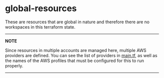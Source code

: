 # global-resources

These are resources that are global in nature and therefore there are no workspaces in this terraform state.

---
**NOTE**

Since resources in multiple accounts are managed here, multiple AWS providers are defined.
You can see the list of providers in [main.tf](main.tf#L10-L29), as well as the names of the AWS profiles that must be configured for this to run properly.

---
